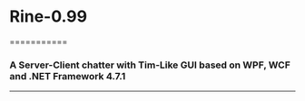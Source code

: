 # Rine-0.99
===========
### A Server-Client chatter with Tim-Like GUI based on WPF, WCF and .NET Framework 4.7.1
----------------------------------------------------------------------------------------
